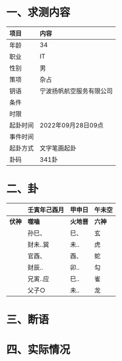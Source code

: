 # 一、求测内容
|项目|内容|
|:-|:-|
|年龄|34|
|职业|IT|
|性别|男|
|策项|杂占|
|钥语|宁波扬帆航空服务有限公司|
|条件||
|时限||
|起卦时间|2022年09月28日09点|
|事件时间||
|起卦方式|文字笔画起卦|
|卦码|341卦|

# 二、卦
||壬寅年己酉月|甲申日|午未空|
|:-|:-|:-|:-|
|**伏神**|**噬嗑**|**火地晋**|**六神**|
||孙巳、|巳、|玄|
||财未..巽|未..|虎|
||官酉、|酉、|蛇|
||财辰..|卯..|勾|
||兄寅..应|巳..|雀|
||父子○|未..|龙|


# 三、断语

# 四、实际情况